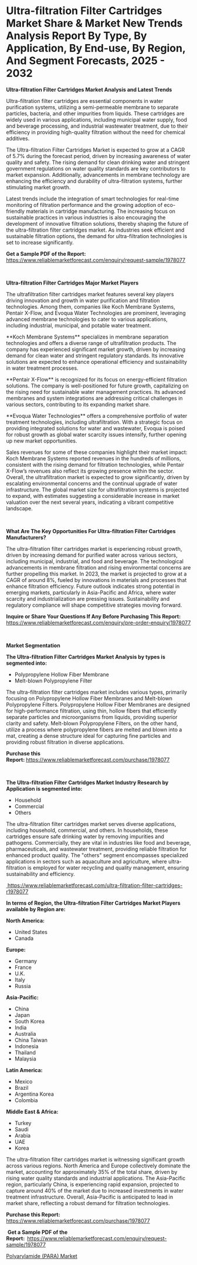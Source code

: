 <p><h1>Ultra-filtration Filter Cartridges Market Share & Market New Trends Analysis Report By Type, By Application, By End-use, By Region, And Segment Forecasts, 2025 - 2032</h1></p><p><strong>Ultra-filtration Filter Cartridges Market Analysis and Latest Trends</strong></p>
<p><p>Ultra-filtration filter cartridges are essential components in water purification systems, utilizing a semi-permeable membrane to separate particles, bacteria, and other impurities from liquids. These cartridges are widely used in various applications, including municipal water supply, food and beverage processing, and industrial wastewater treatment, due to their efficiency in providing high-quality filtration without the need for chemical additives.</p><p>The Ultra-filtration Filter Cartridges Market is expected to grow at a CAGR of 5.7% during the forecast period, driven by increasing awareness of water quality and safety. The rising demand for clean drinking water and stringent government regulations on water quality standards are key contributors to market expansion. Additionally, advancements in membrane technology are enhancing the efficiency and durability of ultra-filtration systems, further stimulating market growth.</p><p>Latest trends include the integration of smart technologies for real-time monitoring of filtration performance and the growing adoption of eco-friendly materials in cartridge manufacturing. The increasing focus on sustainable practices in various industries is also encouraging the development of innovative filtration solutions, thereby shaping the future of the ultra-filtration filter cartridges market. As industries seek efficient and sustainable filtration options, the demand for ultra-filtration technologies is set to increase significantly.</p></p>
<p><strong>Get a Sample PDF of the Report:&nbsp;</strong> <a href="https://www.reliablemarketforecast.com/enquiry/request-sample/1978077?utm_campaign=2247&utm_medium=2&utm_source=Github&utm_content=ia&utm_term=04022025&utm_id=ultra-filtration-filter-cartridges">https://www.reliablemarketforecast.com/enquiry/request-sample/1978077</a></p>
<p>&nbsp;</p>
<p><strong>Ultra-filtration Filter Cartridges Major Market Players</strong></p>
<p><p>The ultrafiltration filter cartridges market features several key players driving innovation and growth in water purification and filtration technologies. Among them, companies like Koch Membrane Systems, Pentair X-Flow, and Evoqua Water Technologies are prominent, leveraging advanced membrane technologies to cater to various applications, including industrial, municipal, and potable water treatment.</p><p>**Koch Membrane Systems** specializes in membrane separation technologies and offers a diverse range of ultrafiltration products. The company has experienced significant market growth, driven by increasing demand for clean water and stringent regulatory standards. Its innovative solutions are expected to enhance operational efficiency and sustainability in water treatment processes.</p><p>**Pentair X-Flow** is recognized for its focus on energy-efficient filtration solutions. The company is well-positioned for future growth, capitalizing on the rising need for sustainable water management practices. Its advanced membranes and system integrations are addressing critical challenges in various sectors, contributing to its expanding market share.</p><p>**Evoqua Water Technologies** offers a comprehensive portfolio of water treatment technologies, including ultrafiltration. With a strategic focus on providing integrated solutions for water and wastewater, Evoqua is poised for robust growth as global water scarcity issues intensify, further opening up new market opportunities. </p><p>Sales revenues for some of these companies highlight their market impact: Koch Membrane Systems reported revenues in the hundreds of millions, consistent with the rising demand for filtration technologies, while Pentair X-Flow’s revenues also reflect its growing presence within the sector. Overall, the ultrafiltration market is expected to grow significantly, driven by escalating environmental concerns and the continual upgrade of water infrastructure. The global market size for ultrafiltration systems is projected to expand, with estimates suggesting a considerable increase in market valuation over the next several years, indicating a vibrant competitive landscape.</p></p>
<p>&nbsp;</p>
<p><strong>What Are The Key Opportunities For Ultra-filtration Filter Cartridges Manufacturers?</strong></p>
<p><p>The ultra-filtration filter cartridges market is experiencing robust growth, driven by increasing demand for purified water across various sectors, including municipal, industrial, and food and beverage. The technological advancements in membrane filtration and rising environmental concerns are further propelling this market. In 2023, the market is projected to grow at a CAGR of around 8%, fueled by innovations in materials and processes that enhance filtration efficiency. Future outlook indicates strong potential in emerging markets, particularly in Asia-Pacific and Africa, where water scarcity and industrialization are pressing issues. Sustainability and regulatory compliance will shape competitive strategies moving forward.</p></p>
<p><strong>Inquire or Share Your Questions If Any Before Purchasing This Report:</strong> <a href="https://www.reliablemarketforecast.com/enquiry/pre-order-enquiry/1978077?utm_campaign=2247&utm_medium=2&utm_source=Github&utm_content=ia&utm_term=04022025&utm_id=ultra-filtration-filter-cartridges">https://www.reliablemarketforecast.com/enquiry/pre-order-enquiry/1978077</a></p>
<p>&nbsp;</p>
<p><strong>Market Segmentation</strong></p>
<p><strong>The Ultra-filtration Filter Cartridges Market Analysis by types is segmented into:</strong></p>
<p><ul><li>Polypropylene Hollow Fiber Membrane</li><li>Melt-blown Polypropylene Filter</li></ul></p>
<p><p>The ultra-filtration filter cartridges market includes various types, primarily focusing on Polypropylene Hollow Fiber Membranes and Melt-blown Polypropylene Filters. Polypropylene Hollow Fiber Membranes are designed for high-performance filtration, using thin, hollow fibers that efficiently separate particles and microorganisms from liquids, providing superior clarity and safety. Melt-blown Polypropylene Filters, on the other hand, utilize a process where polypropylene fibers are melted and blown into a mat, creating a dense structure ideal for capturing fine particles and providing robust filtration in diverse applications.</p></p>
<p><strong>Purchase this Report:&nbsp;</strong><a href="https://www.reliablemarketforecast.com/purchase/1978077?utm_campaign=2247&utm_medium=2&utm_source=Github&utm_content=ia&utm_term=04022025&utm_id=ultra-filtration-filter-cartridges">https://www.reliablemarketforecast.com/purchase/1978077</a></p>
<p>&nbsp;</p>
<p><strong>The Ultra-filtration Filter Cartridges Market Industry Research by Application is segmented into:</strong></p>
<p><ul><li>Household</li><li>Commercial</li><li>Others</li></ul></p>
<p><p>The ultra-filtration filter cartridges market serves diverse applications, including household, commercial, and others. In households, these cartridges ensure safe drinking water by removing impurities and pathogens. Commercially, they are vital in industries like food and beverage, pharmaceuticals, and wastewater treatment, providing reliable filtration for enhanced product quality. The "others" segment encompasses specialized applications in sectors such as aquaculture and agriculture, where ultra-filtration is employed for water recycling and quality management, ensuring sustainability and efficiency.</p></p>
<p><a href="https://www.reliablemarketforecast.com/ultra-filtration-filter-cartridges-r1978077?utm_campaign=2247&utm_medium=2&utm_source=Github&utm_content=ia&utm_term=04022025&utm_id=ultra-filtration-filter-cartridges">&nbsp;https://www.reliablemarketforecast.com/ultra-filtration-filter-cartridges-r1978077</a></p>
<p><strong>In terms of Region, the Ultra-filtration Filter Cartridges Market Players available by Region are:</strong></p>
<p>
    <p> <strong> North America: </strong>
        <ul>
            <li>United States</li>
            <li>Canada</li>
        </ul>
        </p> 
    <p> <strong> Europe: </strong>
        <ul>
            <li>Germany</li>
            <li>France</li>
            <li>U.K.</li>
            <li>Italy</li>
            <li>Russia</li>
        </ul>
        </p> 
    <p> <strong> Asia-Pacific: </strong>
        <ul>
            <li>China</li>
            <li>Japan</li>
            <li>South Korea</li>
            <li>India</li>
            <li>Australia</li>
            <li>China Taiwan</li>
            <li>Indonesia</li>
            <li>Thailand</li>
            <li>Malaysia</li>
        </ul>
        </p> 
    <p> <strong> Latin America: </strong>
        <ul>
            <li>Mexico</li>
            <li>Brazil</li>
            <li>Argentina Korea</li>
            <li>Colombia</li>
        </ul>
        </p> 
    <p> <strong> Middle East & Africa: </strong>
        <ul>
            <li>Turkey</li>
            <li>Saudi</li>
            <li>Arabia</li>
            <li>UAE</li>
            <li>Korea</li>
        </ul>
    </p>
    </p>
<p><p>The ultra-filtration filter cartridges market is witnessing significant growth across various regions. North America and Europe collectively dominate the market, accounting for approximately 35% of the total share, driven by rising water quality standards and industrial applications. The Asia-Pacific region, particularly China, is experiencing rapid expansion, projected to capture around 40% of the market due to increased investments in water treatment infrastructure. Overall, Asia-Pacific is anticipated to lead in market share, reflecting a robust demand for filtration technologies.</p></p>
<p><strong>Purchase this Report: </strong><a href="https://www.reliablemarketforecast.com/purchase/1978077?utm_campaign=2247&utm_medium=2&utm_source=Github&utm_content=ia&utm_term=04022025&utm_id=ultra-filtration-filter-cartridges">https://www.reliablemarketforecast.com/purchase/1978077</a></p>
<p>&nbsp;<strong>Get a Sample PDF of the Report:&nbsp;&nbsp;</strong><a href="https://www.reliablemarketforecast.com/enquiry/request-sample/1978077?utm_campaign=2247&utm_medium=2&utm_source=Github&utm_content=ia&utm_term=04022025&utm_id=ultra-filtration-filter-cartridges">https://www.reliablemarketforecast.com/enquiry/request-sample/1978077</a></p>
<p><strong></strong></p>
<p><p><a href="https://github.com/bensemilia864/Market-Research-Report-List-1/blob/main/polyarylamide-para-market.md?utm_campaign=2247&utm_medium=2&utm_source=Github&utm_content=ia&utm_term=04022025&utm_id=ultra-filtration-filter-cartridges">Polyarylamide (PARA) Market</a></p></p>